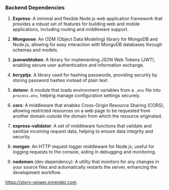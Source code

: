 ### Backend Dependencies

1. **Express**: A minimal and flexible Node.js web application framework that provides a robust set of features for building web and mobile applications, including routing and middleware support.

2. **Mongoose**: An ODM (Object Data Modeling) library for MongoDB and Node.js, allowing for easy interaction with MongoDB databases through schemas and models.

3. **jsonwebtoken**: A library for implementing JSON Web Tokens (JWT), enabling secure user authentication and information exchange.

4. **bcryptjs**: A library used for hashing passwords, providing security by storing password hashes instead of plain text.

5. **dotenv**: A module that loads environment variables from a `.env` file into `process.env`, helping manage configuration settings securely.

6. **cors**: A middleware that enables Cross-Origin Resource Sharing (CORS), allowing restricted resources on a web page to be requested from another domain outside the domain from which the resource originated.

7. **express-validator**: A set of middleware functions that validate and sanitize incoming request data, helping to ensure data integrity and security.

8. **morgan**: An HTTP request logger middleware for Node.js, useful for logging requests to the console, aiding in debugging and monitoring.

9. **nodemon** (dev dependency): A utility that monitors for any changes in your source files and automatically restarts the server, enhancing the development workflow.

https://story-veiwer.onrender.com